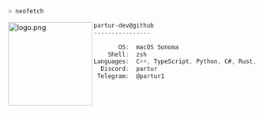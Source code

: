 <!-- ### Hi there 👋 -->

<!-- ![Partur's GitHub stats](https://github-readme-stats.vercel.app/api?username=partur-dev&count_private=true&show_icons=true&theme=github_dark&custom_title=Partur's%20GitHub%20Stats) -->

<!--
**Partur1/Partur1** is a ✨ _special_ ✨ repository because its `README.md` (this file) appears on your GitHub profile.

Here are some ideas to get you started:

- 🔭 I’m currently working on ...
- 🌱 I’m currently learning ...
- 👯 I’m looking to collaborate on ...
- 🤔 I’m looking for help with ...
- 💬 Ask me about ...
- 📫 How to reach me: ...
- 😄 Pronouns: ...
- ⚡ Fun fact: ...
-->

```zsh
> neofetch
```

<img align="left" src="https://avatars.githubusercontent.com/u/57731289?v=4" alt="logo.png" width="170" /> 

```cs
partur-dev@github
----------------

       OS:  macOS Sonoma
    Shell:  zsh
Languages:  C++, TypeScript, Python, C#, Rust, Elixir
  Discord:  partur
 Telegram:  @partur1
```
